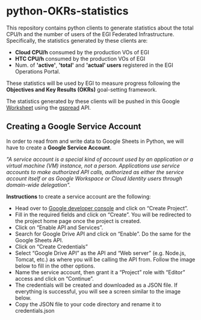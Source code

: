 # python-OKRs-statistics
This repository contains python clients to generate statistics about the total CPU/h and the number of users of the EGI Federated Infrastructure. 
Specifically, the statistics generated by these clients are:
- **Cloud CPU/h** consumed by the production VOs of EGI
- **HTC CPU/h** consumed by the production VOs of EGI
- Num. of **'active'**, **'total'** and **'actual' users** registered in the EGI Operations Portal. 

These statistics will be used by EGI to measure progress following the **Objectives and Key Results (OKRs)** goal-setting framework.

The statistics generated by these clients will be pushed in this Google <a href="https://docs.google.com/spreadsheets/d/1B1Sqf1UiN9pY_fGbWe5G1zKA2UzsekOVbLCtiiMFAXk/edit#">Worksheet</a> using the <a href="https://docs.gspread.org/en/v5.10.0/">gspread</a> API.

## Creating a Google Service Account
In order to read from and write data to Google Sheets in Python, we will have to create a **Google Service Account**.

_"A service account is a special kind of account used by an application or a virtual machine (VM) instance, not a person. 
Applications use service accounts to make authorized API calls, authorized as either the service account itself or as Google Workspace 
or Cloud Identity users through domain-wide delegation"._

**Instructions** to create a service account are the following:
* Head over to <a href="https://console.developers.google.com/">Google developer console</a> and click on “Create Project”.
* Fill in the required fields and click on “Create”. You will be redirected to the project home page once the project is created.
* Click on “Enable API and Services”.
* Search for Google Drive API and click on “Enable”. Do the same for the Google Sheets API.
* Click on “Create Credentials”
* Select “Google Drive API” as the API and “Web server” (e.g. Node.js, Tomcat, etc.) as where you will be calling the API from. Follow the image below to fill in the other options.
* Name the service account, then grant it a “Project” role with “Editor” access and click on “Continue”.
* The credentials will be created and downloaded as a JSON file. If everything is successful, you will see a screen similar to the image below.
* Copy the JSON file to your code directory and rename it to credentials.json
